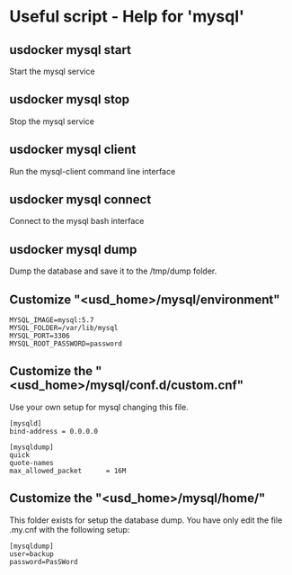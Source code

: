 # Useful script - Help for 'mysql'

## usdocker mysql start

Start the mysql service

## usdocker mysql stop

Stop the mysql service

## usdocker mysql client

Run the mysql-client command line interface

## usdocker mysql connect

Connect to the mysql bash interface

## usdocker mysql dump

Dump the database and save it to the /tmp/dump folder. 


## Customize "<usd_home>/mysql/environment"

```
MYSQL_IMAGE=mysql:5.7
MYSQL_FOLDER=/var/lib/mysql
MYSQL_PORT=3306
MYSQL_ROOT_PASSWORD=password
```

## Customize the "<usd_home>/mysql/conf.d/custom.cnf"

Use your own setup for mysql changing this file. 

```
[mysqld]
bind-address = 0.0.0.0

[mysqldump]
quick
quote-names
max_allowed_packet      = 16M
```

## Customize the "<usd_home>/mysql/home/"

This folder exists for setup the database dump. You have only edit the file .my.cnf with the following setup:

```
[mysqldump]
user=backup
password=PasSWord
```
